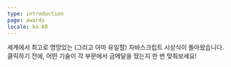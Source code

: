 ```yaml
---
type: introduction
page: awards
locale: ko-KR
---
```


세계에서 최고로 명망있는 (그리고 아마 유일할) 자바스크립트 시상식이 돌아왔습니다. 클릭하기 전에, 어떤 기술이 각 부문에서 금메달을 땄는지 한 번 맞춰보세요!

